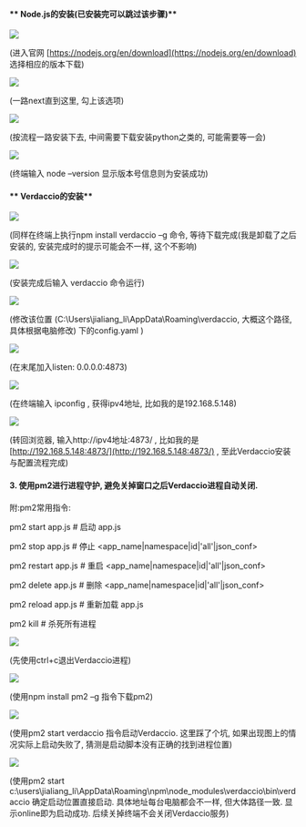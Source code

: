 #### ** Node.js的安装(已安装完可以跳过该步骤)**
![](https://cdn.nlark.com/yuque/0/2024/png/43288772/1712822515324-5a38f0bd-991e-490a-a87c-ace9daa62fb1.png)

(进入官网 [https://nodejs.org/en/download](https://nodejs.org/en/download) 选择相应的版本下载)

![](https://cdn.nlark.com/yuque/0/2024/png/43288772/1712822537147-ab09326d-6c8f-4f2e-b08e-3913657b1122.png)

(一路next直到这里, 勾上该选项)

![](https://cdn.nlark.com/yuque/0/2024/png/43288772/1712822552356-4a475393-077c-43b7-9a6f-603da1f25baf.png)

(按流程一路安装下去, 中间需要下载安装python之类的, 可能需要等一会)

![](https://cdn.nlark.com/yuque/0/2024/png/43288772/1712822557915-bd162432-2e6b-43a9-9a2c-867920e8118b.png)

(终端输入 node –version 显示版本号信息则为安装成功)

#### ** Verdaccio的安装**
![](https://cdn.nlark.com/yuque/0/2024/png/43288772/1712822590059-fbbc76cb-21a0-425a-bb26-b5b2813e3e1d.png)

(同样在终端上执行npm install verdaccio –g 命令, 等待下载完成(我是卸载了之后安装的, 安装完成时的提示可能会不一样, 这个不影响)

![](https://cdn.nlark.com/yuque/0/2024/png/43288772/1712822623196-2aa28fca-718b-4fc1-a447-96b292d636b5.png)

(安装完成后输入 verdaccio 命令运行)

![](https://cdn.nlark.com/yuque/0/2024/png/43288772/1712822650404-895de334-ca77-427c-98a9-93d90abc7f81.png)

(修改该位置 (C:\Users\jialiang_li\AppData\Roaming\verdaccio, 大概这个路径, 具体根据电脑修改) 下的config.yaml )

![](https://cdn.nlark.com/yuque/0/2024/png/43288772/1712822664139-9b6cfb56-279e-484b-97fc-d7bcd2abee34.png)

(在末尾加入listen: 0.0.0.0:4873)

![](https://cdn.nlark.com/yuque/0/2024/png/43288772/1712822673207-feff78fb-8f81-4372-985a-37c90b5214ea.png)

(在终端输入 ipconfig , 获得ipv4地址, 比如我的是192.168.5.148)

![](https://cdn.nlark.com/yuque/0/2024/png/43288772/1712822681561-b1096f01-d851-4419-b98b-0ccfd27929c7.png)

(转回浏览器, 输入http://ipv4地址:4873/ , 比如我的是[http://192.168.5.148:4873/](http://192.168.5.148:4873/)  , 至此Verdaccio安装与配置流程完成)

#### **3.   使用pm2进行进程守护, 避免关掉窗口之后Verdaccio进程自动关闭.**


附:pm2常用指令:

pm2 start app.js          # 启动 app.js

pm2 stop app.js         # 停止 <app_name|namespace|id|'all'|json_conf>

pm2 restart app.js        # 重启 <app_name|namespace|id|'all'|json_conf>

pm2 delete app.js         # 删除 <app_name|namespace|id|'all'|json_conf>

pm2 reload app.js         # 重新加载 app.js

pm2 kill              # 杀死所有进程

![](https://cdn.nlark.com/yuque/0/2024/png/43288772/1712822721112-0bab5e66-4a38-40d4-9b17-f25dbe11abe1.png)

(先使用ctrl+c退出Verdaccio进程)

![](https://cdn.nlark.com/yuque/0/2024/png/43288772/1712822729838-04bb3178-caf6-494e-83b4-3e21b26a96be.png)

(使用npm install pm2 –g 指令下载pm2)

![](https://cdn.nlark.com/yuque/0/2024/png/43288772/1712822738111-50ee6c58-60ac-4ae1-aea4-47ab5b12abbb.png)

(使用pm2 start verdaccio 指令启动Verdaccio. 这里踩了个坑, 如果出现图上的情况实际上启动失败了, 猜测是启动脚本没有正确的找到进程位置)

![](https://cdn.nlark.com/yuque/0/2024/png/43288772/1712822747537-787e5a36-88f5-4685-8246-dc54f97ba81e.png)

(使用pm2 start c:\users\jialiang_li\AppData\Roaming\npm\node_modules\verdaccio\bin\verdaccio 确定启动位置直接启动. 具体地址每台电脑都会不一样, 但大体路径一致. 显示online即为启动成功. 后续关掉终端不会关闭Verdaccio服务)





